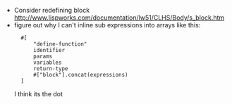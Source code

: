 - Consider redefining block http://www.lispworks.com/documentation/lw51/CLHS/Body/s_block.htm
- figure out why I can't inline sub expressions into arrays like this:
  ```
  	#[
  		"define-function"
  		identifier
  		params
  		variables
  		return-type
  		#["block"].concat(expressions)
  	]
  ```
  I think its the dot

